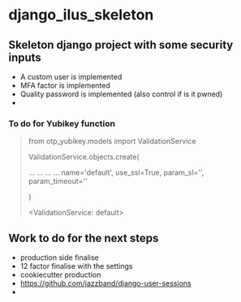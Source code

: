 # django_ilus_skeleton

## Skeleton django project with some security inputs

- A custom user is implemented
- MFA factor is implemented
- Quality password is implemented (also control if is it pwned)
- 

### To do for Yubikey function
> from otp_yubikey.models import ValidationService
> 
> ValidationService.objects.create(
> 
> ... ... ... ... name='default', use_ssl=True, param_sl='', param_timeout=''
> 
> )
> 
><ValidationService: default>

## Work to do for the next steps

- production side finalise
- 12 factor finalise with the settings
- cookiecutter production
- https://github.com/jazzband/django-user-sessions
- 
